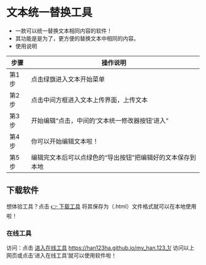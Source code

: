 # 文本统一替换工具

- 一款可以统一替换文本相同内容的软件！
- 其功能是是为了，更方便的替换文本中相同的内容。
- 使用说明

| 步骤 | 操作说明                                                                 |
| ---- | ------------------------------------------------------------------------ |
| 第1步 | 点击绿旗进入文本开始菜单                                                 |
| 第2步 | 点击中间方框进入文本上传界面，上传文本                                   |
| 第3步 | 开始编辑“点击，中间的‘文本统一修改器按钮’进入”                           |
| 第4步 | 你可以开始编辑文本啦！                                                   |
| 第5步 | 编辑完文本后可以点绿色的“导出按钮”把编辑好的文本保存到本地               |
## 下载软件  
想体验工具？点击 [👉 下载工具](https://raw.githubusercontent.com/han123ha/my_han.123_1/refs/heads/main/文本统一替换工具.html?download=1)
将其保存为（.html）文件格式就可以在本地使用啦！
### 在线工具
访问：点击 [进入在线工具](https://han123ha.github.io/my_han.123_1/)
https://han123ha.github.io/my_han.123_1/
访问以上网页或点击‘进入在线工具’就可以使用软件啦！
